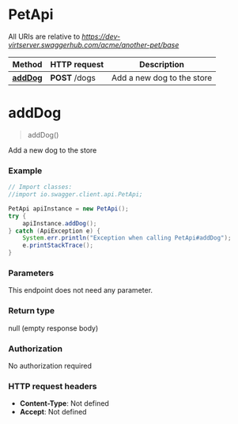 # PetApi

All URIs are relative to *https://dev-virtserver.swaggerhub.com/acme/another-pet/base*

Method | HTTP request | Description
------------- | ------------- | -------------
[**addDog**](PetApi.md#addDog) | **POST** /dogs | Add a new dog to the store


<a name="addDog"></a>
# **addDog**
> addDog()

Add a new dog to the store



### Example
```java
// Import classes:
//import io.swagger.client.api.PetApi;

PetApi apiInstance = new PetApi();
try {
    apiInstance.addDog();
} catch (ApiException e) {
    System.err.println("Exception when calling PetApi#addDog");
    e.printStackTrace();
}
```

### Parameters
This endpoint does not need any parameter.

### Return type

null (empty response body)

### Authorization

No authorization required

### HTTP request headers

 - **Content-Type**: Not defined
 - **Accept**: Not defined

